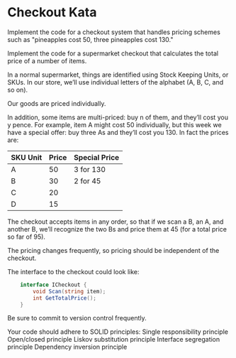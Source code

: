 # Checkout Kata

Implement the code for a checkout system that handles pricing schemes such as "pineapples cost 50, three pineapples cost 130."

Implement the code for a supermarket checkout that calculates the total price of a number of items.

In a normal supermarket, things are identified using Stock Keeping Units, or SKUs. In our store, we’ll use individual letters of the alphabet (A, B, C, and so on).

Our goods are priced individually.

In addition, some items are multi-priced: buy n of them, and they’ll cost you y pence. For example, item A might cost 50 individually, but this week we have a special offer: buy three As and they’ll cost you 130. In fact the prices are:

| SKU Unit | Price | Special Price |
|-|-|-|
| A | 50 | 3 for 130 |
| B | 30 | 2 for 45 |
| C | 20 | |
| D | 15 | |

The checkout accepts items in any order, so that if we scan a B, an A, and another B, we’ll recognize the two Bs and price them at 45 (for a total price so far of 95).

The pricing changes frequently, so pricing should be independent of the checkout.

The interface to the checkout could look like:

```csharp
    interface ICheckout {
        void Scan(string item);
        int GetTotalPrice();
    }
```

Be sure to commit to version control frequently.

Your code should adhere to SOLID principles: S​ingle responsibility principle O​pen/closed principle L​iskov substitution principle I​nterface segregation principle D​ependency inversion principle